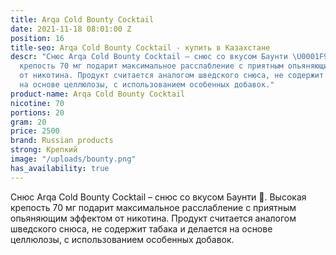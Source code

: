 ```yaml
---
title: Arqa Cold Bounty Cocktail
date: 2021-11-18 08:01:00 Z
position: 16
title-seo: Arqa Cold Bounty Cocktail - купить в Казахстане
descr: "Снюс Arqa Cold Bounty Cocktail – снюс со вкусом Баунти \U0001F965. Высокая
  крепость 70 мг подарит максимальное расслабление с приятным опьяняющим эффектом
  от никотина. Продукт считается аналогом шведского снюса, не содержит табака и делается
  на основе целлюлозы, с использованием особенных добавок."
product-name: Arqa Cold Bounty Cocktail
nicotine: 70
portions: 20
gram: 20
price: 2500
brand: Russian products
strong: Крепкий
image: "/uploads/bounty.png"
has_availability: true
---
```


Снюс Arqa Cold Bounty Cocktail – снюс со вкусом Баунти 🥥. Высокая крепость 70 мг подарит максимальное расслабление с приятным опьяняющим эффектом от никотина. Продукт считается аналогом шведского снюса, не содержит табака и делается на основе целлюлозы, с использованием особенных добавок.